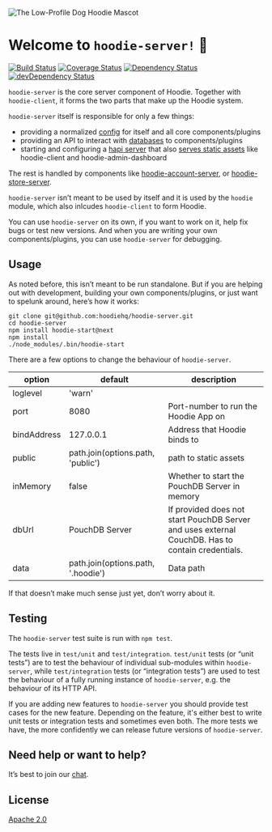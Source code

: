![The Low-Profile Dog Hoodie Mascot](https://avatars1.githubusercontent.com/u/1888826?v=3&s=200)

# Welcome to `hoodie-server!` 🎉

[![Build Status](https://travis-ci.org/hoodiehq/hoodie-server.svg?branch=next)](https://travis-ci.org/hoodiehq/hoodie-server)
[![Coverage Status](https://coveralls.io/repos/hoodiehq/hoodie-server/badge.svg?branch=next&service=github)](https://coveralls.io/github/hoodiehq/hoodie-server?branch=next)
[![Dependency Status](https://david-dm.org/hoodiehq/hoodie-server/next.svg)](https://david-dm.org/hoodiehq/hoodie-server/next)
[![devDependency Status](https://david-dm.org/hoodiehq/hoodie-server/next/dev-status.svg)](https://david-dm.org/hoodiehq/hoodie-server/next#info=dependencies)


`hoodie-server` is the core server component of Hoodie. Together with `hoodie-client`, it forms the two parts that make up the Hoodie system.

`hoodie-server` itself is responsible for only a few things:

- providing a normalized [config](lib/config.js) for itself and all core components/plugins
- providing an API to interact with [databases](lib/database.js) to components/plugins
- starting and configuring a [hapi server](lib/hapi.js) that also [serves static assets](lib/public.js) like hoodie-client and hoodie-admin-dashboard

The rest is handled by components like [hoodie-account-server](https://github.com/hoodiehq/hoodie-account-server), or [hoodie-store-server](https://github.com/hoodiehq/hoodie-store-server).

`hoodie-server` isn’t meant to be used by itself and it is used by the `hoodie` module, which also inlcudes `hoodie-client` to form Hoodie.

You can use `hoodie-server` on its own, if you want to work on it, help fix bugs or test new versions. And when you are writing your own components/plugins, you can use `hoodie-server` for debugging.

## Usage

As noted before, this isn’t meant to be run standalone. But if you are helping out with development, building your own components/plugins, or just want to spelunk around, here’s how it works:

```
git clone git@github.com:hoodiehq/hoodie-server.git
cd hoodie-server
npm install hoodie-start@next
npm install
./node_modules/.bin/hoodie-start
```

There are a few options to change the behaviour of `hoodie-server`.

option        | default                            | description
------------- | ---------------------------------- | -------------
loglevel      | 'warn'                             |
port          | 8080                               | Port-number to run the Hoodie App on
bindAddress   | 127.0.0.1                          | Address that Hoodie binds to
public        | path.join(options.path, 'public')  | path to static assets
inMemory      | false                              | Whether to start the PouchDB Server in memory
dbUrl         | PouchDB Server                     | If provided does not start PouchDB Server and uses external CouchDB. Has to contain credentials.
data          | path.join(options.path, '.hoodie') | Data path

If that doesn’t make much sense just yet, don’t worry about it.

## Testing

The `hoodie-server` test suite is run with `npm test`.

The tests live in `test/unit` and `test/integration`. `test/unit` tests (or “unit tests”) are to test the behaviour of individual sub-modules within `hoodie-server`, while `test/integration` tests (or “integration tests”) are used to test the behaviour of a fully running instance of `hoodie-server`, e.g. the behaviour of its HTTP API.

If you are adding new features to `hoodie-server` you should provide test cases for the new feature. Depending on the feature, it's either best to write unit tests or integration tests and sometimes even both. The more tests we have, the more confidently we can release future versions of `hoodie-server`.

## Need help or want to help?

It’s best to join our [chat](http://hood.ie/chat/).

## License

[Apache 2.0](http://www.apache.org/licenses/LICENSE-2.0)
